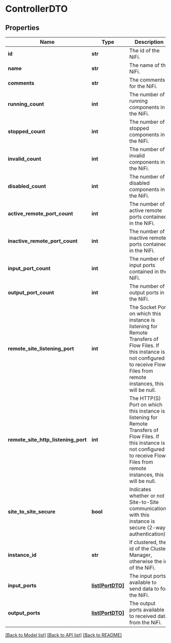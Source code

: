 # ControllerDTO

## Properties
Name | Type | Description | Notes
------------ | ------------- | ------------- | -------------
**id** | **str** | The id of the NiFi. | [optional] 
**name** | **str** | The name of the NiFi. | [optional] 
**comments** | **str** | The comments for the NiFi. | [optional] 
**running_count** | **int** | The number of running components in the NiFi. | [optional] 
**stopped_count** | **int** | The number of stopped components in the NiFi. | [optional] 
**invalid_count** | **int** | The number of invalid components in the NiFi. | [optional] 
**disabled_count** | **int** | The number of disabled components in the NiFi. | [optional] 
**active_remote_port_count** | **int** | The number of active remote ports contained in the NiFi. | [optional] 
**inactive_remote_port_count** | **int** | The number of inactive remote ports contained in the NiFi. | [optional] 
**input_port_count** | **int** | The number of input ports contained in the NiFi. | [optional] 
**output_port_count** | **int** | The number of output ports in the NiFi. | [optional] 
**remote_site_listening_port** | **int** | The Socket Port on which this instance is listening for Remote Transfers of Flow Files. If this instance is not configured to receive Flow Files from remote instances, this will be null. | [optional] 
**remote_site_http_listening_port** | **int** | The HTTP(S) Port on which this instance is listening for Remote Transfers of Flow Files. If this instance is not configured to receive Flow Files from remote instances, this will be null. | [optional] 
**site_to_site_secure** | **bool** | Indicates whether or not Site-to-Site communications with this instance is secure (2-way authentication). | [optional] 
**instance_id** | **str** | If clustered, the id of the Cluster Manager, otherwise the id of the NiFi. | [optional] 
**input_ports** | [**list[PortDTO]**](PortDTO.md) | The input ports available to send data to for the NiFi. | [optional] 
**output_ports** | [**list[PortDTO]**](PortDTO.md) | The output ports available to received data from the NiFi. | [optional] 

[[Back to Model list]](../README.md#documentation-for-models) [[Back to API list]](../README.md#documentation-for-api-endpoints) [[Back to README]](../README.md)


